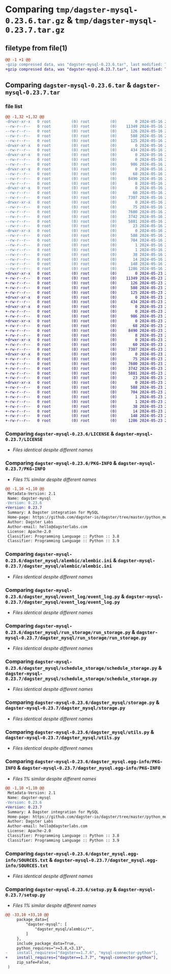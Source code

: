 # Comparing `tmp/dagster-mysql-0.23.6.tar.gz` & `tmp/dagster-mysql-0.23.7.tar.gz`

## filetype from file(1)

```diff
@@ -1 +1 @@
-gzip compressed data, was "dagster-mysql-0.23.6.tar", last modified: Thu May 16 20:16:45 2024, max compression
+gzip compressed data, was "dagster-mysql-0.23.7.tar", last modified: Thu May 23 20:57:51 2024, max compression
```

## Comparing `dagster-mysql-0.23.6.tar` & `dagster-mysql-0.23.7.tar`

### file list

```diff
@@ -1,32 +1,32 @@
-drwxr-xr-x   0 root         (0) root         (0)        0 2024-05-16 20:16:45.232600 dagster-mysql-0.23.6/
--rw-r--r--   0 root         (0) root         (0)    11349 2024-05-16 20:06:23.000000 dagster-mysql-0.23.6/LICENSE
--rw-r--r--   0 root         (0) root         (0)      126 2024-05-16 20:06:23.000000 dagster-mysql-0.23.6/MANIFEST.in
--rw-r--r--   0 root         (0) root         (0)      588 2024-05-16 20:16:45.232600 dagster-mysql-0.23.6/PKG-INFO
--rw-r--r--   0 root         (0) root         (0)      125 2024-05-16 20:06:23.000000 dagster-mysql-0.23.6/README.md
-drwxr-xr-x   0 root         (0) root         (0)        0 2024-05-16 20:16:45.232600 dagster-mysql-0.23.6/dagster_mysql/
--rw-r--r--   0 root         (0) root         (0)      434 2024-05-16 20:06:23.000000 dagster-mysql-0.23.6/dagster_mysql/__init__.py
-drwxr-xr-x   0 root         (0) root         (0)        0 2024-05-16 20:16:45.232600 dagster-mysql-0.23.6/dagster_mysql/alembic/
--rw-r--r--   0 root         (0) root         (0)        0 2024-05-16 20:06:23.000000 dagster-mysql-0.23.6/dagster_mysql/alembic/__init__.py
--rw-r--r--   0 root         (0) root         (0)      986 2024-05-16 20:06:23.000000 dagster-mysql-0.23.6/dagster_mysql/alembic/alembic.ini
-drwxr-xr-x   0 root         (0) root         (0)        0 2024-05-16 20:16:45.232600 dagster-mysql-0.23.6/dagster_mysql/event_log/
--rw-r--r--   0 root         (0) root         (0)       68 2024-05-16 20:06:23.000000 dagster-mysql-0.23.6/dagster_mysql/event_log/__init__.py
--rw-r--r--   0 root         (0) root         (0)     8490 2024-05-16 20:06:23.000000 dagster-mysql-0.23.6/dagster_mysql/event_log/event_log.py
--rw-r--r--   0 root         (0) root         (0)        8 2024-05-16 20:06:23.000000 dagster-mysql-0.23.6/dagster_mysql/py.typed
-drwxr-xr-x   0 root         (0) root         (0)        0 2024-05-16 20:16:45.232600 dagster-mysql-0.23.6/dagster_mysql/run_storage/
--rw-r--r--   0 root         (0) root         (0)       60 2024-05-16 20:06:23.000000 dagster-mysql-0.23.6/dagster_mysql/run_storage/__init__.py
--rw-r--r--   0 root         (0) root         (0)     7307 2024-05-16 20:06:23.000000 dagster-mysql-0.23.6/dagster_mysql/run_storage/run_storage.py
-drwxr-xr-x   0 root         (0) root         (0)        0 2024-05-16 20:16:45.232600 dagster-mysql-0.23.6/dagster_mysql/schedule_storage/
--rw-r--r--   0 root         (0) root         (0)       75 2024-05-16 20:06:23.000000 dagster-mysql-0.23.6/dagster_mysql/schedule_storage/__init__.py
--rw-r--r--   0 root         (0) root         (0)     7600 2024-05-16 20:06:23.000000 dagster-mysql-0.23.6/dagster_mysql/schedule_storage/schedule_storage.py
--rw-r--r--   0 root         (0) root         (0)     3742 2024-05-16 20:06:23.000000 dagster-mysql-0.23.6/dagster_mysql/storage.py
--rw-r--r--   0 root         (0) root         (0)     5881 2024-05-16 20:06:23.000000 dagster-mysql-0.23.6/dagster_mysql/utils.py
--rw-r--r--   0 root         (0) root         (0)       23 2024-05-16 20:06:23.000000 dagster-mysql-0.23.6/dagster_mysql/version.py
-drwxr-xr-x   0 root         (0) root         (0)        0 2024-05-16 20:16:45.232600 dagster-mysql-0.23.6/dagster_mysql.egg-info/
--rw-r--r--   0 root         (0) root         (0)      588 2024-05-16 20:16:45.000000 dagster-mysql-0.23.6/dagster_mysql.egg-info/PKG-INFO
--rw-r--r--   0 root         (0) root         (0)      704 2024-05-16 20:16:45.000000 dagster-mysql-0.23.6/dagster_mysql.egg-info/SOURCES.txt
--rw-r--r--   0 root         (0) root         (0)        1 2024-05-16 20:16:45.000000 dagster-mysql-0.23.6/dagster_mysql.egg-info/dependency_links.txt
--rw-r--r--   0 root         (0) root         (0)        1 2024-05-16 20:16:45.000000 dagster-mysql-0.23.6/dagster_mysql.egg-info/not-zip-safe
--rw-r--r--   0 root         (0) root         (0)       38 2024-05-16 20:16:45.000000 dagster-mysql-0.23.6/dagster_mysql.egg-info/requires.txt
--rw-r--r--   0 root         (0) root         (0)       14 2024-05-16 20:16:45.000000 dagster-mysql-0.23.6/dagster_mysql.egg-info/top_level.txt
--rw-r--r--   0 root         (0) root         (0)      148 2024-05-16 20:16:45.232600 dagster-mysql-0.23.6/setup.cfg
--rw-r--r--   0 root         (0) root         (0)     1286 2024-05-16 20:06:23.000000 dagster-mysql-0.23.6/setup.py
+drwxr-xr-x   0 root         (0) root         (0)        0 2024-05-23 20:57:51.235836 dagster-mysql-0.23.7/
+-rw-r--r--   0 root         (0) root         (0)    11349 2024-05-23 20:50:32.000000 dagster-mysql-0.23.7/LICENSE
+-rw-r--r--   0 root         (0) root         (0)      126 2024-05-23 20:50:32.000000 dagster-mysql-0.23.7/MANIFEST.in
+-rw-r--r--   0 root         (0) root         (0)      588 2024-05-23 20:57:51.235836 dagster-mysql-0.23.7/PKG-INFO
+-rw-r--r--   0 root         (0) root         (0)      125 2024-05-23 20:50:32.000000 dagster-mysql-0.23.7/README.md
+drwxr-xr-x   0 root         (0) root         (0)        0 2024-05-23 20:57:51.231836 dagster-mysql-0.23.7/dagster_mysql/
+-rw-r--r--   0 root         (0) root         (0)      434 2024-05-23 20:50:32.000000 dagster-mysql-0.23.7/dagster_mysql/__init__.py
+drwxr-xr-x   0 root         (0) root         (0)        0 2024-05-23 20:57:51.231836 dagster-mysql-0.23.7/dagster_mysql/alembic/
+-rw-r--r--   0 root         (0) root         (0)        0 2024-05-23 20:50:32.000000 dagster-mysql-0.23.7/dagster_mysql/alembic/__init__.py
+-rw-r--r--   0 root         (0) root         (0)      986 2024-05-23 20:50:32.000000 dagster-mysql-0.23.7/dagster_mysql/alembic/alembic.ini
+drwxr-xr-x   0 root         (0) root         (0)        0 2024-05-23 20:57:51.235836 dagster-mysql-0.23.7/dagster_mysql/event_log/
+-rw-r--r--   0 root         (0) root         (0)       68 2024-05-23 20:50:32.000000 dagster-mysql-0.23.7/dagster_mysql/event_log/__init__.py
+-rw-r--r--   0 root         (0) root         (0)     8490 2024-05-23 20:50:32.000000 dagster-mysql-0.23.7/dagster_mysql/event_log/event_log.py
+-rw-r--r--   0 root         (0) root         (0)        8 2024-05-23 20:50:32.000000 dagster-mysql-0.23.7/dagster_mysql/py.typed
+drwxr-xr-x   0 root         (0) root         (0)        0 2024-05-23 20:57:51.235836 dagster-mysql-0.23.7/dagster_mysql/run_storage/
+-rw-r--r--   0 root         (0) root         (0)       60 2024-05-23 20:50:32.000000 dagster-mysql-0.23.7/dagster_mysql/run_storage/__init__.py
+-rw-r--r--   0 root         (0) root         (0)     7307 2024-05-23 20:50:32.000000 dagster-mysql-0.23.7/dagster_mysql/run_storage/run_storage.py
+drwxr-xr-x   0 root         (0) root         (0)        0 2024-05-23 20:57:51.235836 dagster-mysql-0.23.7/dagster_mysql/schedule_storage/
+-rw-r--r--   0 root         (0) root         (0)       75 2024-05-23 20:50:32.000000 dagster-mysql-0.23.7/dagster_mysql/schedule_storage/__init__.py
+-rw-r--r--   0 root         (0) root         (0)     7600 2024-05-23 20:50:32.000000 dagster-mysql-0.23.7/dagster_mysql/schedule_storage/schedule_storage.py
+-rw-r--r--   0 root         (0) root         (0)     3742 2024-05-23 20:50:32.000000 dagster-mysql-0.23.7/dagster_mysql/storage.py
+-rw-r--r--   0 root         (0) root         (0)     5881 2024-05-23 20:50:32.000000 dagster-mysql-0.23.7/dagster_mysql/utils.py
+-rw-r--r--   0 root         (0) root         (0)       23 2024-05-23 20:50:32.000000 dagster-mysql-0.23.7/dagster_mysql/version.py
+drwxr-xr-x   0 root         (0) root         (0)        0 2024-05-23 20:57:51.231836 dagster-mysql-0.23.7/dagster_mysql.egg-info/
+-rw-r--r--   0 root         (0) root         (0)      588 2024-05-23 20:57:51.000000 dagster-mysql-0.23.7/dagster_mysql.egg-info/PKG-INFO
+-rw-r--r--   0 root         (0) root         (0)      704 2024-05-23 20:57:51.000000 dagster-mysql-0.23.7/dagster_mysql.egg-info/SOURCES.txt
+-rw-r--r--   0 root         (0) root         (0)        1 2024-05-23 20:57:51.000000 dagster-mysql-0.23.7/dagster_mysql.egg-info/dependency_links.txt
+-rw-r--r--   0 root         (0) root         (0)        1 2024-05-23 20:57:51.000000 dagster-mysql-0.23.7/dagster_mysql.egg-info/not-zip-safe
+-rw-r--r--   0 root         (0) root         (0)       38 2024-05-23 20:57:51.000000 dagster-mysql-0.23.7/dagster_mysql.egg-info/requires.txt
+-rw-r--r--   0 root         (0) root         (0)       14 2024-05-23 20:57:51.000000 dagster-mysql-0.23.7/dagster_mysql.egg-info/top_level.txt
+-rw-r--r--   0 root         (0) root         (0)      148 2024-05-23 20:57:51.235836 dagster-mysql-0.23.7/setup.cfg
+-rw-r--r--   0 root         (0) root         (0)     1286 2024-05-23 20:50:32.000000 dagster-mysql-0.23.7/setup.py
```

### Comparing `dagster-mysql-0.23.6/LICENSE` & `dagster-mysql-0.23.7/LICENSE`

 * *Files identical despite different names*

### Comparing `dagster-mysql-0.23.6/PKG-INFO` & `dagster-mysql-0.23.7/PKG-INFO`

 * *Files 1% similar despite different names*

```diff
@@ -1,10 +1,10 @@
 Metadata-Version: 2.1
 Name: dagster-mysql
-Version: 0.23.6
+Version: 0.23.7
 Summary: A Dagster integration for MySQL
 Home-page: https://github.com/dagster-io/dagster/tree/master/python_modules/libraries/dagster-mysql
 Author: Dagster Labs
 Author-email: hello@dagsterlabs.com
 License: Apache-2.0
 Classifier: Programming Language :: Python :: 3.8
 Classifier: Programming Language :: Python :: 3.9
```

### Comparing `dagster-mysql-0.23.6/dagster_mysql/alembic/alembic.ini` & `dagster-mysql-0.23.7/dagster_mysql/alembic/alembic.ini`

 * *Files identical despite different names*

### Comparing `dagster-mysql-0.23.6/dagster_mysql/event_log/event_log.py` & `dagster-mysql-0.23.7/dagster_mysql/event_log/event_log.py`

 * *Files identical despite different names*

### Comparing `dagster-mysql-0.23.6/dagster_mysql/run_storage/run_storage.py` & `dagster-mysql-0.23.7/dagster_mysql/run_storage/run_storage.py`

 * *Files identical despite different names*

### Comparing `dagster-mysql-0.23.6/dagster_mysql/schedule_storage/schedule_storage.py` & `dagster-mysql-0.23.7/dagster_mysql/schedule_storage/schedule_storage.py`

 * *Files identical despite different names*

### Comparing `dagster-mysql-0.23.6/dagster_mysql/storage.py` & `dagster-mysql-0.23.7/dagster_mysql/storage.py`

 * *Files identical despite different names*

### Comparing `dagster-mysql-0.23.6/dagster_mysql/utils.py` & `dagster-mysql-0.23.7/dagster_mysql/utils.py`

 * *Files identical despite different names*

### Comparing `dagster-mysql-0.23.6/dagster_mysql.egg-info/PKG-INFO` & `dagster-mysql-0.23.7/dagster_mysql.egg-info/PKG-INFO`

 * *Files 1% similar despite different names*

```diff
@@ -1,10 +1,10 @@
 Metadata-Version: 2.1
 Name: dagster-mysql
-Version: 0.23.6
+Version: 0.23.7
 Summary: A Dagster integration for MySQL
 Home-page: https://github.com/dagster-io/dagster/tree/master/python_modules/libraries/dagster-mysql
 Author: Dagster Labs
 Author-email: hello@dagsterlabs.com
 License: Apache-2.0
 Classifier: Programming Language :: Python :: 3.8
 Classifier: Programming Language :: Python :: 3.9
```

### Comparing `dagster-mysql-0.23.6/dagster_mysql.egg-info/SOURCES.txt` & `dagster-mysql-0.23.7/dagster_mysql.egg-info/SOURCES.txt`

 * *Files identical despite different names*

### Comparing `dagster-mysql-0.23.6/setup.py` & `dagster-mysql-0.23.7/setup.py`

 * *Files 1% similar despite different names*

```diff
@@ -33,10 +33,10 @@
     package_data={
         "dagster-mysql": [
             "dagster_mysql/alembic/*",
         ]
     },
     include_package_data=True,
     python_requires=">=3.8,<3.13",
-    install_requires=["dagster==1.7.6", "mysql-connector-python"],
+    install_requires=["dagster==1.7.7", "mysql-connector-python"],
     zip_safe=False,
 )
```

